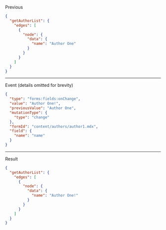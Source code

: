 Previous
```json
{
  "getAuthorList": {
    "edges": [
      {
        "node": {
          "data": {
            "name": "Author One"
          }
        }
      }
    ]
  }
}
```
---

Event (details omitted for brevity)
```json
{
  "type": "forms:fields:onChange",
  "value": "Author One!",
  "previousValue": "Author One",
  "mutationType": {
    "type": "change"
  },
  "formId": "content/authors/author1.mdx",
  "field": {
    "name": "name"
  }
}
```
---

Result
```json
{
  "getAuthorList": {
    "edges": [
      {
        "node": {
          "data": {
            "name": "Author One!"
          }
        }
      }
    ]
  }
}
```